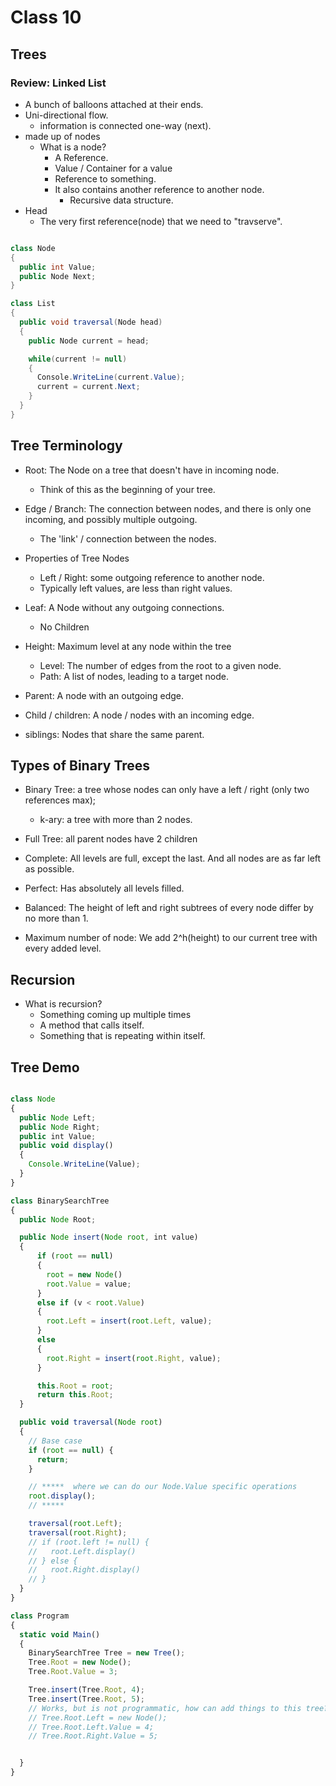 # Class 10

## Trees

### Review: Linked List
  - A bunch of balloons attached at their ends.
  - Uni-directional flow.
    - information is connected one-way (next).
- made up of nodes
  - What is a node?
    - A Reference.
    - Value / Container for a value
    - Reference to something.
    - It also contains another reference to another node.
      - Recursive data structure.
- Head
  - The very first reference(node) that we need to "travserve".

```cs

class Node
{
  public int Value;
  public Node Next;
}

class List
{
  public void traversal(Node head)
  {
    public Node current = head;

    while(current != null)
    {
      Console.WriteLine(current.Value);
      current = current.Next;
    }
  }
}
```

## Tree Terminology
- Root: The Node on a tree that doesn't have in incoming node.
  - Think of this as the beginning of your tree.

- Edge / Branch: The connection between nodes, and there is only one incoming, and possibly multiple outgoing.
  - The 'link' / connection between the nodes.

- Properties of Tree Nodes
  - Left / Right: some outgoing reference to another node.
  - Typically left values, are less than right values.

- Leaf: A Node without any outgoing connections.
  - No Children

- Height: Maximum level at any node within the tree
  - Level: The number of edges from the root to a given node.
  - Path: A list of nodes, leading to a target node.
  
- Parent: A node with an outgoing edge.
- Child / children: A node /  nodes with an incoming edge.
- siblings: Nodes that share the same parent.

## Types of Binary Trees
- Binary Tree: a tree whose nodes can only have a left / right (only two references max);
  - k-ary: a tree with more than 2 nodes.

- Full Tree: all parent nodes have 2 children
- Complete: All levels are full, except the last. And all nodes are as far left as possible.
- Perfect: Has absolutely all levels filled.
- Balanced: The height of left and right subtrees of every node differ by no more than 1.

- Maximum number of node: We add 2^h(height) to our current tree with every added level.

## Recursion
- What is recursion?
  - Something coming up multiple times
  - A method that calls itself.
  - Something that is repeating within itself.

## Tree Demo

```js

class Node
{
  public Node Left;
  public Node Right;
  public int Value;
  public void display()
  {
    Console.WriteLine(Value);
  }
}

class BinarySearchTree
{
  public Node Root;

  public Node insert(Node root, int value)
  {
      if (root == null)
      {
        root = new Node()
        root.Value = value;
      }
      else if (v < root.Value)
      {
        root.Left = insert(root.Left, value);
      }
      else
      {
        root.Right = insert(root.Right, value);
      }

      this.Root = root;
      return this.Root;
  }

  public void traversal(Node root)
  {
    // Base case
    if (root == null) {
      return;
    }

    // *****  where we can do our Node.Value specific operations  
    root.display();
    // *****

    traversal(root.Left);
    traversal(root.Right);
    // if (root.left != null) {
    //   root.Left.display()
    // } else {
    //   root.Right.display()
    // }
  }
}

class Program
{
  static void Main()
  {
    BinarySearchTree Tree = new Tree();
    Tree.Root = new Node();
    Tree.Root.Value = 3;

    Tree.insert(Tree.Root, 4);
    Tree.insert(Tree.Root, 5);
    // Works, but is not programmatic, how can add things to this tree?
    // Tree.Root.Left = new Node();
    // Tree.Root.Left.Value = 4;
    // Tree.Root.Right.Value = 5;


  }
}

```